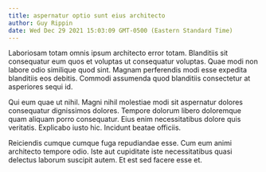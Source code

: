 ```yaml
---
title: aspernatur optio sunt eius architecto
author: Guy Rippin
date: Wed Dec 29 2021 15:03:09 GMT-0500 (Eastern Standard Time)
---
```

Laboriosam totam omnis ipsum architecto error totam. Blanditiis sit consequatur eum quos et voluptas ut consequatur voluptas. Quae modi non labore odio similique quod sint. Magnam perferendis modi esse expedita blanditiis eos debitis. Commodi assumenda quod blanditiis consectetur at asperiores sequi id.

 Qui eum quae ut nihil. Magni nihil molestiae modi sit aspernatur dolores consequatur dignissimos dolores. Tempore dolorum libero doloremque quam aliquam porro consequatur. Eius enim necessitatibus dolore quis veritatis. Explicabo iusto hic. Incidunt beatae officiis.

 Reiciendis cumque cumque fuga repudiandae esse. Cum eum animi architecto tempore odio. Iste aut cupiditate iste necessitatibus quasi delectus laborum suscipit autem. Et est sed facere esse et.